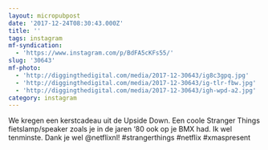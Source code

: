 ```yaml
---
layout: micropubpost
date: '2017-12-24T08:30:43.000Z'
title: ''
tags: instagram
mf-syndication:
  - 'https://www.instagram.com/p/BdFA5cKFs55/'
slug: '30643'
mf-photo:
  - 'http://diggingthedigital.com/media/2017-12-30643/ig8c3gpq.jpg'
  - 'http://diggingthedigital.com/media/2017-12-30643/ig-tlr-fbw.jpg'
  - 'http://diggingthedigital.com/media/2017-12-30643/igh-wpd-a2.jpg'
category: instagram
---
```

We kregen een kerstcadeau uit de Upside Down. Een coole Stranger Things fietslamp/speaker zoals je in de jaren ‘80 ook op je BMX had. 
Ik wel tenminste. 
Dank je wel @netflixnl! 
#strangerthings #netflix #xmaspresent
